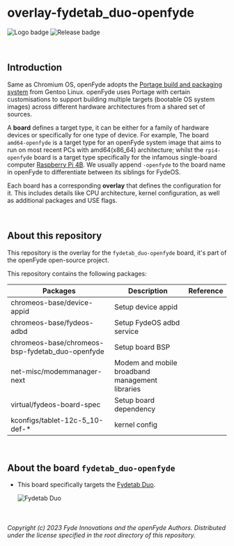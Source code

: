 # overlay-fydetab_duo-openfyde

![Logo badge](https://img.shields.io/endpoint?url=https%3A%2F%2Fopenfyde-badge-wivuxrq8xzvh.runkit.sh%2F) ![Release badge](https://img.shields.io/github/v/release/openFyde/overlay-fydetab_duo-openfyde?label=latest%20release%20image)

<br>

## Introduction
Same as Chromium OS, openFyde adopts the [Portage build and packaging system](https://wiki.gentoo.org/wiki/Portage) from Gentoo Linux. openFyde uses Portage with certain customisations to support building multiple targets (bootable OS system images) across different hardware architectures from a shared set of sources.

A **board** defines a target type, it can be either for a family of hardware devices or specifically for one type of device. For example, The board `amd64-openfyde` is a target type for an openFyde system image that aims to run on most recent PCs with amd64(x86_64) architecture; whilst the `rpi4-openfyde` board is a target type specifically for the infamous single-board computer [Raspberry Pi 4B](https://www.raspberrypi.com/products/raspberry-pi-4-model-b/). We usually append `-openfyde` to the board name in openFyde to differentiate between its siblings for FydeOS. 

Each board has a corresponding **overlay** that defines the configuration for it. This includes details like CPU architecture, kernel configuration, as well as additional packages and USE flags.

<br>

## About this repository
This repository is the overlay for the `fydetab_duo-openfyde` board, it's part of the openFyde open-source project.

This repository contains the following packages:

| Packages                   | Description        | Reference |
|----------------------------|--------------------|-----------|
| chromeos-base/device-appid | Setup device appid |           |
| chromeos-base/fydeos-adbd  | Setup FydeOS adbd service |    |
| chromeos-base/chromeos-bsp-fydetab_duo-openfyde | Setup board BSP | |
| net-misc/modemmanager-next | Modem and mobile broadband management libraries | |
| virtual/fydeos-board-spec  | Setup board dependency|        |
| kconfigs/tablet-12c-5_10-def-* | kernel config  |           |

<br>

## About the board `fydetab_duo-openfyde`

 - This board specifically targets the [Fydetab Duo](https://wiki.fydetabduo.com/wiki/Main_Page).
 
 
   ![Fydetab Duo](https://madeforfydeos.com/wp-content/uploads/2022/12/Frame-116-1.png)

<br>

###### Copyright (c) 2023 Fyde Innovations and the openFyde Authors. Distributed under the license specified in the root directory of this repository.
